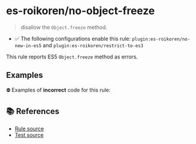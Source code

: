 # es-roikoren/no-object-freeze
> disallow the `Object.freeze` method.

- ✅ The following configurations enable this rule: `plugin:es-roikoren/no-new-in-es5` and `plugin:es-roikoren/restrict-to-es3`

This rule reports ES5 `Object.freeze` method as errors.

## Examples

⛔ Examples of **incorrect** code for this rule:

<eslint-playground type="bad" code="/*eslint es-roikoren/no-object-freeze: error */
Object.freeze(obj)
" />

## 📚 References

- [Rule source](https://github.com/roikoren755/eslint-plugin-es/blob/v0.0.0/src/rules/no-object-freeze.ts)
- [Test source](https://github.com/roikoren755/eslint-plugin-es/blob/v0.0.0/tests/src/rules/no-object-freeze.ts)
